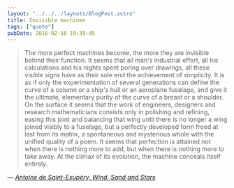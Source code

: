 ```yaml
---
layout: "../../../layouts/BlogPost.astro"
title: Invisible machines
tags: ["quote"]
pubDate: 2016-02-16 19:39:45
---
```


> The more perfect machines become, the more they are invisible behind their function. It seems that all man's industrial effort, all his calculations and his nights spent poring over drawings, all these visible signs have as their sole end the achievement of simplicity. It is as if only the experimentation of several generations can define the curve of a column or a ship's hull or an aeroplane fuselage, and give it the ultimate, elementary purity of the curve of a breast or a shoulder. On the surface it seems that the work of engineers, designers and research mathematicians consists only in polishing and refining, easing this joint and balancing that wing until there is no longer a wing joined visibly to a fuselage, but a perfectly developed form freed at last from its matrix, a spontaneous and mysterious whole with the unified quality of a poem. It seems that perfection is attained not when there is nothing more to add, but when there is nothing more to take away. At the climax of its evolution, the machine conceals itself entirely.

— <cite>[Antoine de Saint-Exupéry, _Wind, Sand and Stars_](https://www.goodreads.com/book/show/8837.Wind_Sand_and_Stars)</cite>
